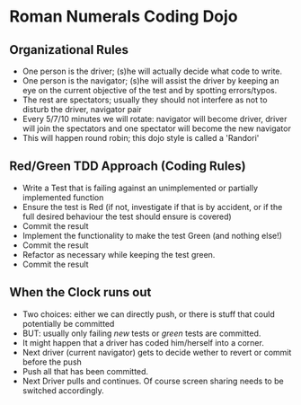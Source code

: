 # Roman Numerals Coding Dojo

## Organizational Rules
* One person is the driver; (s)he will actually decide what code to write.
* One person is the navigator; (s)he will assist the driver by keeping an eye on the current objective of the test and by spotting errors/typos.
* The rest are spectators; usually they should not interfere as not to disturb the driver, navigator pair
* Every 5/7/10 minutes we will rotate: navigator will become driver, driver will join the spectators and one spectator will become the new navigator
* This will happen round robin; this dojo style is called a 'Randori'

## Red/Green TDD Approach (Coding Rules)
* Write a Test that is failing against an unimplemented or partially implemented function
* Ensure the test is Red (if not, investigate if that is by accident, or if the full desired behaviour the test should ensure is covered)
* Commit the result
* Implement the functionality to make the test Green (and nothing else!)
* Commit the result
* Refactor as necessary while keeping the test green.
* Commit the result

## When the Clock runs out
* Two choices: either we can directly push, or there is stuff that could potentially be committed
* BUT: usually only failing *new* tests or *green* tests are committed.
* It might happen that a driver has coded him/herself into a corner.
* Next driver (current navigator) gets to decide wether to revert or commit before the push
* Push all that has been committed.
* Next Driver pulls and continues. Of course screen sharing needs to be switched accordingly.
